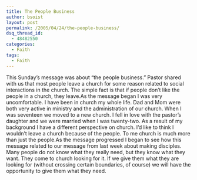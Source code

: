 ```yaml
---
title: The People Business
author: bsoist
layout: post
permalink: /2005/04/24/the-people-business/
dsq_thread_id:
  - 48482550
categories:
  - Faith
tags:
  - Faith
---
```

This Sunday&#8217;s message was about &#8220;the people business.&#8221; Pastor shared with us that most people leave a church for some reason related to social interactions in the church. The simple fact is that if people don&#8217;t like the people in a church, they leave.As the message began I was very uncomfortable. I have been in church my whole life. Dad and Mom were both very active in ministry and the administration of our church. When I was seventeen we moved to a new church. I fell in love with the pastor&#8217;s daughter and we were married when I was twenty-two. As a result of my background I have a different perspective on church. I&#8217;d like to think I wouldn&#8217;t leave a church because of the people. To me church is much more than just the people.As the message progressed I began to see how this message related to our message from last week about making disciples. Many people do not know what they really need, but they know what they want. They come to church looking for it. If we give them what they are looking for (without crossing certain boundaries, of course) we will have the opportunity to give them what they need.